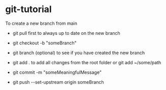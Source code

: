 # git-tutorial

To create a new branch from main

- git pull first to always up to date on the new branch
- git checkout -b "someBranch"
- git branch (optional) to see if you have created the new branch

- git add . to add all changes from the root folder or git add ~/some/path
- git commit -m "someMeaningfulMessage"
- git push --set-upstream origin someBranch
